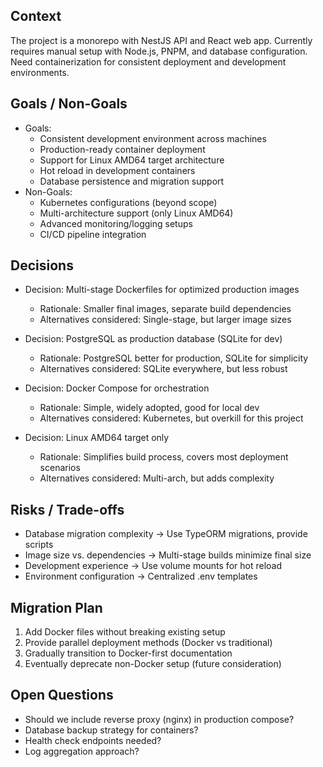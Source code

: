 ## Context

The project is a monorepo with NestJS API and React web app. Currently requires manual setup with Node.js, PNPM, and database configuration. Need containerization for consistent deployment and development environments.

## Goals / Non-Goals

- Goals:
  - Consistent development environment across machines
  - Production-ready container deployment
  - Support for Linux AMD64 target architecture
  - Hot reload in development containers
  - Database persistence and migration support
- Non-Goals:
  - Kubernetes configurations (beyond scope)
  - Multi-architecture support (only Linux AMD64)
  - Advanced monitoring/logging setups
  - CI/CD pipeline integration

## Decisions

- Decision: Multi-stage Dockerfiles for optimized production images
  - Rationale: Smaller final images, separate build dependencies
  - Alternatives considered: Single-stage, but larger image sizes

- Decision: PostgreSQL as production database (SQLite for dev)
  - Rationale: PostgreSQL better for production, SQLite for simplicity
  - Alternatives considered: SQLite everywhere, but less robust

- Decision: Docker Compose for orchestration
  - Rationale: Simple, widely adopted, good for local dev
  - Alternatives considered: Kubernetes, but overkill for this project

- Decision: Linux AMD64 target only
  - Rationale: Simplifies build process, covers most deployment scenarios
  - Alternatives considered: Multi-arch, but adds complexity

## Risks / Trade-offs

- Database migration complexity → Use TypeORM migrations, provide scripts
- Image size vs. dependencies → Multi-stage builds minimize final size
- Development experience → Use volume mounts for hot reload
- Environment configuration → Centralized .env templates

## Migration Plan

1. Add Docker files without breaking existing setup
2. Provide parallel deployment methods (Docker vs traditional)
3. Gradually transition to Docker-first documentation
4. Eventually deprecate non-Docker setup (future consideration)

## Open Questions

- Should we include reverse proxy (nginx) in production compose?
- Database backup strategy for containers?
- Health check endpoints needed?
- Log aggregation approach?